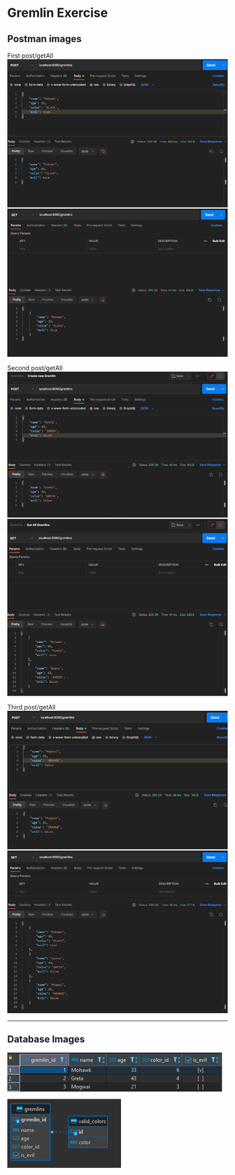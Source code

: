 # Gremlin Exercise

## Postman images

First post/getAll
![img.png](img.png)
![img_1.png](img_1.png)


Second post/getAll
![img_2.png](img_2.png)
![img_3.png](img_3.png)


Third post/getAll
![img_4.png](img_4.png)
![img_5.png](img_5.png)

---
## Database Images

![img_6.png](img_6.png)

![img_7.png](img_7.png)